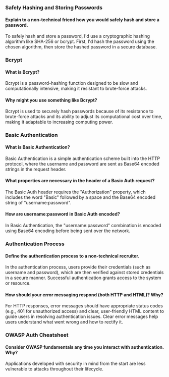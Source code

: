 ### Safely Hashing and Storing Passwords

#### Explain to a non-technical friend how you would safely hash and store a password.

To safely hash and store a password, I'd use a cryptographic hashing algorithm like SHA-256 or bcrypt. First, I'd hash the password using the chosen algorithm, then store the hashed password in a secure database.

### Bcrypt

#### What is Bcrypt?

Bcrypt is a password-hashing function designed to be slow and computationally intensive, making it resistant to brute-force attacks.

#### Why might you use something like Bcrypt?

Bcrypt is used to securely hash passwords because of its resistance to brute-force attacks and its ability to adjust its computational cost over time, making it adaptable to increasing computing power.

### Basic Authentication

#### What is Basic Authentication?

Basic Authentication is a simple authentication scheme built into the HTTP protocol, where the username and password are sent as Base64 encoded strings in the request header.

#### What properties are necessary in the header of a Basic Auth request?

The Basic Auth header requires the "Authorization" property, which includes the word "Basic" followed by a space and the Base64 encoded string of "username:password".

#### How are username:password in Basic Auth encoded?

In Basic Authentication, the "username:password" combination is encoded using Base64 encoding before being sent over the network.

### Authentication Process

#### Define the authentication process to a non-technical recruiter.

In the authentication process, users provide their credentials (such as username and password), which are then verified against stored credentials in a secure manner. Successful authentication grants access to the system or resource.

#### How should your error messaging respond (both HTTP and HTML)? Why?

For HTTP responses, error messages should have appropriate status codes (e.g., 401 for unauthorized access) and clear, user-friendly HTML content to guide users in resolving authentication issues. Clear error messages help users understand what went wrong and how to rectify it.

### OWASP Auth Cheatsheet

#### Consider OWASP fundamentals any time you interact with authentication. Why?

Applications developed with security in mind from the start are less vulnerable to attacks throughout their lifecycle.

